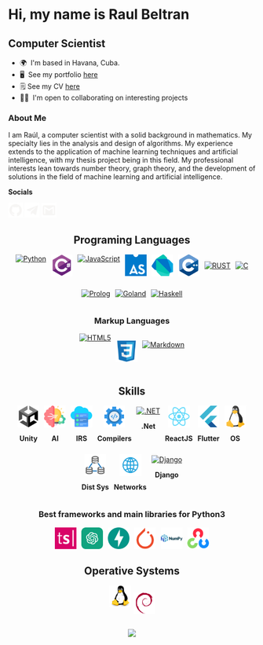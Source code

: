# Hi, my name is Raul Beltran

## Computer Scientist
* 🌍  I'm based in Havana, Cuba.
* 🖥️  See my portfolio [here](https://rb58853.github.io/CV/)
* 🗒️  See my CV [here](https://github.com/rb58853/rb58853/raw/main/assets/cv%20.pdf)
* 🤝🏻  I'm open to collaborating on interesting projects


### About Me
I am Raúl, a computer scientist with a solid background in mathematics. My specialty lies in the analysis and design of algorithms. My experience extends to the application of machine learning techniques and artificial intelligence, with my thesis project being in this field.
My professional interests lean towards number theory, graph theory, and the development of solutions in the field of machine learning and artificial intelligence.
<!--
[![committers.top badge](https://user-badge.committers.top/cuba/rb58853.svg)](https://user-badge.committers.top/cuba/rb58853)
-->

**Socials**
<p align="left"> <a href="https://www.github.com/rb58853" target="_blank" rel="noreferrer"><img src="assets/github.svg" width="30" height="30" /></a> <a href="https://t.me/rb58853" target="_blank" rel="noreferrer"><img src="assets/telegram.svg" width="30" height="30" /></a> <a href="mailto:rb58853@gmail.com" target="_blank" rel="noreferrer"><img src="assets/gmail.svg" width="30" height="30" /></a></p>


<h2 align = "center"> Programing Languages</h2>
<div style="display: flex; gap: 10px; flex-wrap: wrap; place-content: center">  
 <a href="https://www.python.org/" target="_blank" rel="noreferrer"><img src="https://raw.githubusercontent.com/danielcranney/readme-generator/main/public/icons/skills/python-colored.svg" width="44" height="44" alt="Python" /></a>  
 <a href="https://docs.microsoft.com/en-us/dotnet/csharp/" target="_blank" rel="noreferrer"><img src="https://raw.githubusercontent.com/devicons/devicon/master/icons/csharp/csharp-original.svg" minwidth= "44" minheight="44" width="44" height="44" alt="C#" /></a>  
 <a href="https://developer.mozilla.org/en-US/docs/Web/JavaScript" target="_blank" rel="noreferrer"><img src="https://raw.githubusercontent.com/danielcranney/readme-generator/main/public/icons/skills/javascript-colored.svg" width="44" height="44" alt="JavaScript" /></a>  
 <a href="" target="_blank" rel="noreferrer"><img src="https://github.com/rb58853/rb58853/raw/main/assets/asm.svg" width="44" height="44" alt="MIPS" /></a>  
 <a href="" target="_blank" rel="noreferrer"><img src="https://raw.githubusercontent.com/devicons/devicon/master/icons/dart/dart-original.svg" width="44" height="44" alt="MIPS" /></a>  
 <a href="" target="_blank" rel="noreferrer"><img src="https://raw.githubusercontent.com/devicons/devicon/master/icons/cplusplus/cplusplus-original.svg" width="44" height="44" alt="C#" /></a>  

  <a href="" target="_blank" rel="noreferrer"> <img src="" width="44" height="44" alt="RUST"/> </a> 

  <a href="" target="_blank" rel="noreferrer"> <img src="" width="44" height="44" alt="C"/> </a> 

  <a href="" target="_blank" rel="noreferrer"> <img src="" width="44" height="44" alt="Prolog"/> </a> 

  <a href="" target="_blank" rel="noreferrer"> <img src="" width="44" height="44" alt="Goland"/> </a> 

  <a href="" target="_blank" rel="noreferrer"> <img src="" width="44" height="44" alt="Haskell"/> </a> 
</div>   

<h3 align = "center"> Markup Languages</h3>
<div style="display: flex; gap: 10px; flex-wrap: wrap; place-content: center">  
 <a href="https://developer.mozilla.org/en-US/docs/Glossary/HTML5" target="_blank" rel="noreferrer"><img src="https://raw.githubusercontent.com/danielcranney/readme-generator/main/public/icons/skills/html5-colored.svg" width="44" height="44" alt="HTML5" /></a>

 <a href="" target="_blank" rel="noreferrer"> <img src="https://raw.githubusercontent.com/devicons/devicon/master/icons/css3/css3-original.svg" width="44" height="44" alt="CSS"/> </a> 

 <a href="" target="_blank" rel="noreferrer"> <img src="" width="44" height="44" alt="Markdown"/> </a> 
</div>












<h2 align = "center"> Skills</h2>
<div style="display: flex; gap: 10px; flex-wrap: wrap; min-width: 0; place-content: center">  
<div align= "center">
    <a href="" target="_blank" rel="noreferrer">
        <img align="center" src="https://raw.githubusercontent.com/devicons/devicon/master/icons/unity/unity-original.svg" 
             width="44" height="44" alt="HTML5" />
    </a>
    <p align="center"><b>Unity</b></p>
</div>
<div align= "center">
    <a href="" target="_blank" rel="noreferrer">
      <img align="center" src="assets/AI.png" width="44" height="44" alt="Python" />
    </a>  
    <p align="center"><b>AI</b></p>
</div>
<div align= "center">
  <a href="" target="_blank" rel="noreferrer"><img align="center" src="assets/SRI.png" width="44" height="44" alt="C#"/></a>  
  <p align="center"><b>IRS</b></p>
</div>
<div align= "center">
 <a href="" target="_blank" rel="noreferrer"><img align="center" src="assets/compiler.png" width="44" height="44" alt="Compilers" /></a>  
  <p align="center"> <b>Compilers</b></p>
 </div>
<div align= "center">
 <a href="https://dotnet.microsoft.com/en-us/" target="_blank" rel="noreferrer"><img align="center" src="https://raw.githubusercontent.com/danielcranney/readme-generator/main/public/icons/skills/dot-net-colored.svg" width="44" height="44" alt=".NET" /></a>  
  <p align="center"><b>.Net</b></p>
 </div>
 <div align= "center">
 <a href="" target="_blank" rel="noreferrer"><img align="center" src="https://raw.githubusercontent.com/devicons/devicon/master/icons/react/react-original.svg" width="44" height="44" alt="C#" /></a>  
  <p align="center"><b>ReactJS</b></p>
 </div>
 <div align= "center">
 <a href="" target="_blank" rel="noreferrer"><img align="center" src="https://raw.githubusercontent.com/devicons/devicon/master/icons/flutter/flutter-original.svg" width="44" height="44" alt="C#" /></a>  
  <p align="center"> <b>Flutter</b></p>
 </div>
<div align= "center">
 <a href="" target="_blank" rel="noreferrer"><img align="center" src="assets/OS.png" width="44" height="44" alt="C#" /></a>  
  <p align="center"> <b>OS</b></p>
 </div>
<div align= "center">
 <a href="" target="_blank" rel="noreferrer"><img align="center" src="assets/DS.png" width="44" height="44" alt="DS" /></a>  
  <p align="center"> <b>Dist Sys</b></p>
 </div>

<div align= "center">
 <a href="" target="_blank" rel="noreferrer"><img align="center" src="assets/networks.png" width="44" height="44" alt="Networks" /></a>  
  <p align="center"> <b>Networks</b></p>
</div>
<div align= "center">
  <a href="https://www.djangoproject.com" target="_blank" rel="noreferrer"><img align="center" src="https://raw.githubusercontent.com/danielcranney/readme-generator/main/public/icons/skills/django-colored.svg" width="44" height="44" alt="Django" /></a>  
  <p align="center"><b>Django</b></p>
</div> 
</div>









<h3 align = "center"> Best frameworks and main libraries for Python3</h2>
<div style="display: flex; gap: 10px; flex-wrap: wrap; min-width: 0; margin-left: auto; margin-right: auto; place-content: center">
<a href="" target="_blank" rel="noreferrer"><img src="https://github.com/rb58853/rb58853/raw/main/assets/typesense.webp" width="44" height="44" alt="Python" /></a>
<a href="" target="_blank" rel="noreferrer"><img src="https://github.com/rb58853/rb58853/raw/main/assets/openai.svg" width="44" height="44" alt="openai" /></a>
<a href="" target="_blank" rel="noreferrer"><img src="https://github.com/devicons/devicon/raw/master/icons/fastapi/fastapi-original.svg" width="44" height="44" alt="Python" /></a>
<img src="https://github.com/devicons/devicon/blob/master/icons/pytorch/pytorch-original.svg" title="Pytorch"  alt="Pytorch" width="44" height="44"/>
<img src="https://github.com/devicons/devicon/blob/master/icons/numpy/numpy-original-wordmark.svg" title="Numpy" alt="Numpy" width="44" height="44"/>
<img src="https://github.com/devicons/devicon/blob/master/icons/opencv/opencv-original.svg" title="mpl" alt="mpl" width="44" height="44"/>
</div>



<h2 align = "center">Operative Systems</h2>
<div style="display: flex; gap: 5px; flex-wrap: wrap; min-width: 0; margin-left: auto; margin-right: auto; width: fit-content">
<a href = "https://www.privacyguides.org/en/os/linux-overview/#:~:text=Linux%20is%20an%20open%2Dsource,computers%20from%20the%20ground%20up."> <img src="https://raw.githubusercontent.com/devicons/devicon/master/icons/linux/linux-original.svg" title="Linux" alt="Linux" width="44" height="44"/> </a> 

<a href = "https://operavps.com/blog/what-is-debian/#:~:text=Debian%20is%20free%2C%20open%2Dsource,Linux%20are%20based%20on%20it."><img src="https://raw.githubusercontent.com/devicons/devicon/master/icons/debian/debian-original.svg"  title="Linux" alt="Linux" width="44" height="44"/> </a>

<!-- <a href = ""><img src="https://raw.githubusercontent.com/devicons/devicon/master/icons/debian/debian-original.svg"  title="windows" alt="Linux" width="44" height="44"/> </a> -->

</div>

<p align="center">
  <a href=""><img width="1200" height="auto" src="https://streak-stats.demolab.com?user=rb58853&theme=dark&hide_border=false&border_radius=5&card_width=1200">
</p>
  </a>

<!--<div align="center">
  <img width="auto" height="200" src="https://github-readme-stats.vercel.app/api?username=rb58853&show_icons=true&theme=vision-friendly-dark">
  
  <a> <img width="auto" height="250" src="https://github-readme-stats.vercel.app/api/top-langs/?username=rb58853&layout=donut&theme=dark&border_color=red&hide=jupyter%20notebook"></a> -->

<!-- <img width="auto" height="auto" src="https://github-profile-trophy.vercel.app/?username=rb58853&column=3&margin-w=15&margin-h=15&theme=dark"/> -->
 
</div>






